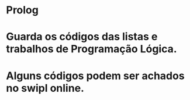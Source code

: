 # Prolog
# Guarda os códigos das listas e trabalhos de Programação Lógica.
# Alguns códigos podem ser achados no swipl online.
